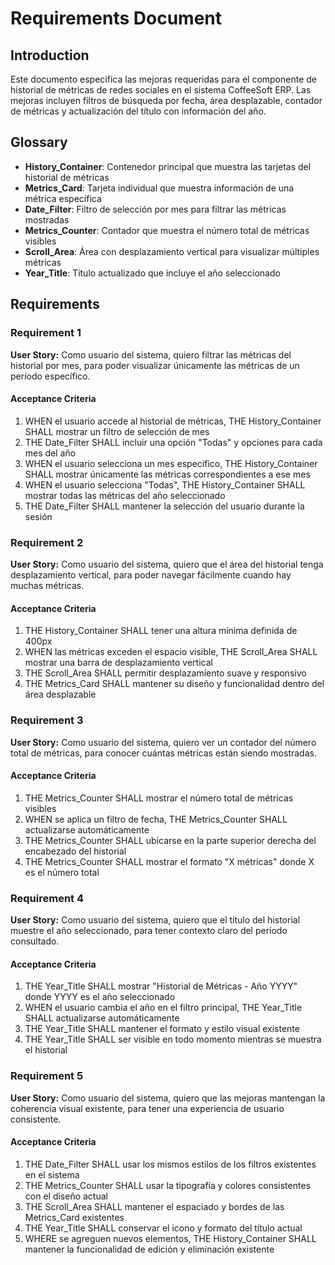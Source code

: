 # Requirements Document

## Introduction

Este documento especifica las mejoras requeridas para el componente de historial de métricas de redes sociales en el sistema CoffeeSoft ERP. Las mejoras incluyen filtros de búsqueda por fecha, área desplazable, contador de métricas y actualización del título con información del año.

## Glossary

- **History_Container**: Contenedor principal que muestra las tarjetas del historial de métricas
- **Metrics_Card**: Tarjeta individual que muestra información de una métrica específica
- **Date_Filter**: Filtro de selección por mes para filtrar las métricas mostradas
- **Metrics_Counter**: Contador que muestra el número total de métricas visibles
- **Scroll_Area**: Área con desplazamiento vertical para visualizar múltiples métricas
- **Year_Title**: Título actualizado que incluye el año seleccionado

## Requirements

### Requirement 1

**User Story:** Como usuario del sistema, quiero filtrar las métricas del historial por mes, para poder visualizar únicamente las métricas de un período específico.

#### Acceptance Criteria

1. WHEN el usuario accede al historial de métricas, THE History_Container SHALL mostrar un filtro de selección de mes
2. THE Date_Filter SHALL incluir una opción "Todas" y opciones para cada mes del año
3. WHEN el usuario selecciona un mes específico, THE History_Container SHALL mostrar únicamente las métricas correspondientes a ese mes
4. WHEN el usuario selecciona "Todas", THE History_Container SHALL mostrar todas las métricas del año seleccionado
5. THE Date_Filter SHALL mantener la selección del usuario durante la sesión

### Requirement 2

**User Story:** Como usuario del sistema, quiero que el área del historial tenga desplazamiento vertical, para poder navegar fácilmente cuando hay muchas métricas.

#### Acceptance Criteria

1. THE History_Container SHALL tener una altura mínima definida de 400px
2. WHEN las métricas exceden el espacio visible, THE Scroll_Area SHALL mostrar una barra de desplazamiento vertical
3. THE Scroll_Area SHALL permitir desplazamiento suave y responsivo
4. THE Metrics_Card SHALL mantener su diseño y funcionalidad dentro del área desplazable

### Requirement 3

**User Story:** Como usuario del sistema, quiero ver un contador del número total de métricas, para conocer cuántas métricas están siendo mostradas.

#### Acceptance Criteria

1. THE Metrics_Counter SHALL mostrar el número total de métricas visibles
2. WHEN se aplica un filtro de fecha, THE Metrics_Counter SHALL actualizarse automáticamente
3. THE Metrics_Counter SHALL ubicarse en la parte superior derecha del encabezado del historial
4. THE Metrics_Counter SHALL mostrar el formato "X métricas" donde X es el número total

### Requirement 4

**User Story:** Como usuario del sistema, quiero que el título del historial muestre el año seleccionado, para tener contexto claro del período consultado.

#### Acceptance Criteria

1. THE Year_Title SHALL mostrar "Historial de Métricas - Año YYYY" donde YYYY es el año seleccionado
2. WHEN el usuario cambia el año en el filtro principal, THE Year_Title SHALL actualizarse automáticamente
3. THE Year_Title SHALL mantener el formato y estilo visual existente
4. THE Year_Title SHALL ser visible en todo momento mientras se muestra el historial

### Requirement 5

**User Story:** Como usuario del sistema, quiero que las mejoras mantengan la coherencia visual existente, para tener una experiencia de usuario consistente.

#### Acceptance Criteria

1. THE Date_Filter SHALL usar los mismos estilos de los filtros existentes en el sistema
2. THE Metrics_Counter SHALL usar la tipografía y colores consistentes con el diseño actual
3. THE Scroll_Area SHALL mantener el espaciado y bordes de las Metrics_Card existentes
4. THE Year_Title SHALL conservar el icono y formato del título actual
5. WHERE se agreguen nuevos elementos, THE History_Container SHALL mantener la funcionalidad de edición y eliminación existente